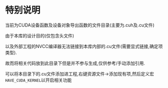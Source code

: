 ﻿# 特别说明
当前为CUDA设备函数及设备对象导出函数的文件目录(主要为.cuh及.cu文件)

由于本库的设计目的(仅包含头文件)

以及外部工程的NVCC编译器无法链接到本库内部的.cu文件(需要显式链接,确定项类型).

故而将相关代码放到此目录下但是并不参与生成,仅供参考/手动添加引用.

可以将本目录下的.cu文件添加进工程,右键资源文件->添加现有项,然后定义宏`HAVE_CUDA_KERNEL`以开启相关功能